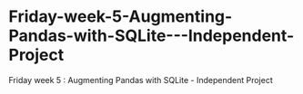 # Friday-week-5-Augmenting-Pandas-with-SQLite---Independent-Project
Friday week 5 : Augmenting Pandas with SQLite - Independent Project

